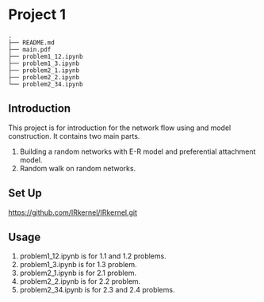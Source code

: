 
Project 1
===
```
.
├── README.md
├── main.pdf
├── problem1_12.ipynb
├── problem1_3.ipynb
├── problem2_1.ipynb
├── problem2_2.ipynb
└── problem2_34.ipynb
```

Introduction
---
This project is for introduction for the network flow using and model construction. It contains two main parts.

1. Building a random networks with E-R model and preferential attachment model.
2. Random walk on random networks.


Set Up
---
https://github.com/IRkernel/IRkernel.git

Usage
---
1. problem1_12.ipynb is for 1.1 and 1.2 problems.
2. problem1_3.ipynb is for 1.3 problem.
3. problem2_1.ipynb is for 2.1 problem.
4. problem2_2.ipynb is for 2.2 problem.
5. problem2_34.ipynb is for 2.3 and 2.4 problems.
